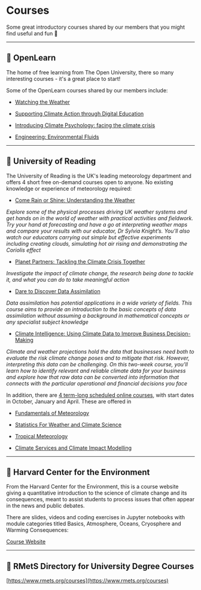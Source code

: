 # Courses

Some great introductory courses shared by our members that you might find useful and fun 📖

***

## 📌 OpenLearn

The home of free learning from The Open University, there so many interesting courses - it's a great place to start!

Some of the OpenLearn courses shared by our members include:

  - [Watching the Weather](https://www.open.edu/openlearn/nature-environment/environmental-studies/watching-the-weather)

  - [Supporting Climate Action through Digital Education](https://www.open.edu/openlearn/education-development/supporting-climate-action-through-digital-education)

  - [Introducing Climate Psychology: facing the climate crisis](https://www.open.edu/openlearn/health-sports-psychology/introducing-climate-psychology-facing-the-climate-crisis)
 
  - [Engineering: Environmental Fluids](https://www.open.edu/openlearn/science-maths-technology/engineering-environmental-fluids)

***

## 📌 University of Reading 

The University of Reading is the UK's leading meteorology department and offers 4 short free on-demand courses open to anyone. No existing knowledge or experience of meteorology required:

 - [Come Rain or Shine: Understanding the Weather](https://www.futurelearn.com/courses/come-rain-or-shine)
  
*Explore some of the physical processes driving UK weather systems and get hands on in the world of weather with practical activities and fieldwork. Try your hand at forecasting and have a go at interpreting weather maps and compare your results with our educator, Dr Sylvia Knight’s. You’ll also watch our educators carrying out simple but effective experiments including creating clouds, simulating hot air rising and demonstrating the Coriolis effect*  
   
- [Planet Partners: Tackling the Climate Crisis Together](https://www.futurelearn.com/courses/tackling-climate-crisis) 

*Investigate the impact of climate change, the research being done to tackle it, and what you can do to take meaningful action* 
  
- [Dare to Discover Data Assimilation](https://discoverda.org/)

*Data assimilation has potential applications in a wide variety of fields. This course aims to provide an introduction to the basic concepts of data assimilation without assuming a background in mathematical concepts or any specialist subject knowledge*
  
 - [Climate Intelligence: Using Climate Data to Improve Business Decision-Making](https://www.futurelearn.com/courses/climate-intelligence-using-climate-data-to-improve-business-decision-making) 

 *Climate and weather projections hold the data that businesses need both to evaluate the risk climate change poses and to mitigate that risk. However, interpreting this data can be challenging.
On this two-week course, you’ll learn how to identify relevant and reliable climate data for your business and explore how that raw data can be converted into information that connects with the particular operational and financial decisions you face* 

In addition, there are [4 term-long scheduled online courses](https://www.reading.ac.uk/meteorology/online-courses/classes), with start dates in October, January and April. These are offered in

- [Fundamentals of Meteorology](https://www.reading.ac.uk/meteorology/online-courses/classes/fundamentals-of-meteorology)

- [Statistics For Weather and Climate Science](https://www.reading.ac.uk/meteorology/online-courses/classes/statistics-for-weather-and-climate-science)

- [Tropical Meteorology](https://www.reading.ac.uk/meteorology/online-courses/classes/tropical-meteorology)

- [Climate Services and Climate Impact Modelling](https://www.reading.ac.uk/meteorology/online-courses/classes/climate-services-and-climate-impact-modelling)
 
***

## 📌 Harvard Center for the Environment

From the Harvard Center for the Environment, this is a course website giving a quantitative introduction to the science of climate change and its consequences, meant to assist students to process issues that often appear in the news and public debates.

There are slides, videos and coding exercises in Jupyter notebooks with module categories titled Basics, Atmosphere, Oceans, Cryosphere and Warming Consequences:

[Course Website](https://courses.seas.harvard.edu/climate/eli/Courses/EPS101/index.html)

*** 

## 📌 RMetS Directory for University Degree Courses

[https://www.rmets.org/courses](https://www.rmets.org/courses)

